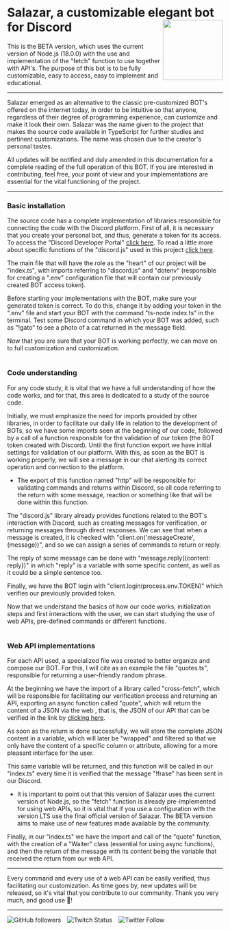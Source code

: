 # Salazar, a customizable elegant bot for Discord <img width="140px" align="right" src="https://cdn.discordapp.com/attachments/953884728983945259/975703192350359562/salazarBetaCertol.png"/>

This is the BETA version, which uses the current version of Node.js (18.0.0) with the use and implementation of the "fetch" function to use together with API's. The purpose of this bot is to be fully customizable, easy to access, easy to implement and educational.

---

Salazar emerged as an alternative to the classic pre-customized BOT's offered on the internet today, in order to be intuitive so that anyone, regardless of their degree of programming experience, can customize and make it look their own. Salazar was the name given to the project that makes the source code available in TypeScript for further studies and pertinent customizations. The name was chosen due to the creator's personal tastes.

All updates will be notified and duly amended in this documentation for a complete reading of the full operation of this BOT. If you are interested in contributing, feel free, your point of view and your implementations are essential for the vital functioning of the project.

---

### Basic installation

The source code has a complete implementation of libraries responsible for connecting the code with the Discord platform. First of all, it is necessary that you create your personal bot, and thus, generate a token for its access. To access the "Discord Developer Portal" <a href="https://discord.com/developers/docs/intro">click here</a>. To read a little more about specific functions of the "discord.js" used in this project <a href="https://discord.js.org/#/">click here</a>.

The main file that will have the role as the "heart" of our project will be "index.ts", with imports referring to "discord.js" and "dotenv" (responsible for creating a ".env" configuration file that will contain our previously created BOT access token).

Before starting your implementations with the BOT, make sure your generated token is correct. To do this, change it by adding your token in the ".env" file and start your BOT with the command "ts-node index.ts" in the terminal. Test some Discord command in which your BOT was added, such as "!gato" to see a photo of a cat returned in the message field.

Now that you are sure that your BOT is working perfectly, we can move on to full customization and customization.

#

### Code understanding

For any code study, it is vital that we have a full understanding of how the code works, and for that, this area is dedicated to a study of the source code.

Initially, we must emphasize the need for imports provided by other libraries, in order to facilitate our daily life in relation to the development of BOTs, so we have some imports seen at the beginning of our code, followed by a call of a function responsible for the validation of our token (the BOT token created with Discord). Until the first function export we have initial settings for validation of our platform. With this, as soon as the BOT is working properly, we will see a message in our chat alerting its correct operation and connection to the platform.

* The export of this function named "http" will be responsible for validating commands and returns within Discord, so all code referring to the return with some message, reaction or something like that will be done within this function.

The "discord.js" library already provides functions related to the BOT's interaction with Discord, such as creating messages for verification, or returning messages through direct responses. We can see that when a message is created, it is checked with "client.on('messageCreate', (message))", and so we can assign a series of commands to return or reply.

The reply of some message can be done with "message.reply({content: reply})" in which "reply" is a variable with some specific content, as well as it could be a simple sentence too.

Finally, we have the BOT login with "client.login(process.env.TOKEN)" which verifies our previously provided token.

Now that we understand the basics of how our code works, initialization steps and first interactions with the user, we can start studying the use of web APIs, pre-defined commands or different functions.

#

### Web API implementations

For each API used, a specialized file was created to better organize and compose our BOT. For this, I will cite as an example the file "quotes.ts", responsible for returning a user-friendly random phrase.

At the beginning we have the import of a library called "cross-fetch", which will be responsible for facilitating our verification process and returning an API, exporting an async function called "quote", which will return the content of a JSON via the web , that is, the JSON of our API that can be verified in the link by <a href="https://positive-vibes-api.herokuapp.com/quotes/random">clicking here</a>.

As soon as the return is done successfully, we will store the complete JSON content in a variable, which will later be "wrapped" and filtered so that we only have the content of a specific column or attribute, allowing for a more pleasant interface for the user.

This same variable will be returned, and this function will be called in our "index.ts" every time it is verified that the message "!frase" has been sent in our Discord.

* It is important to point out that this version of Salazar uses the current version of Node.js, so the "fetch" function is already pre-implemented for using web APIs, so it is vital that if you use a configuration with the version LTS use the final official version of Salazar. The BETA version aims to make use of new features made available by the community.

Finally, in our "index.ts" we have the import and call of the "quote" function, with the creation of a "Waiter" class (essential for using async functions), and then the return of the message with its content being the variable that received the return from our web API.

---

Every command and every use of a web API can be easily verified, thus facilitating our customization. As time goes by, new updates will be released, so it's vital that you contribute to our community. Thank you very much, and good use 🧙!

---

<img alt="GitHub followers" src="https://img.shields.io/github/followers/gutoso?style=social"> ⠀<img alt="Twitch Status" src="https://img.shields.io/twitch/status/holly1v4?style=social"> ⠀<img alt="Twitter Follow" src="https://img.shields.io/twitter/follow/gutolanjoni?style=social">
